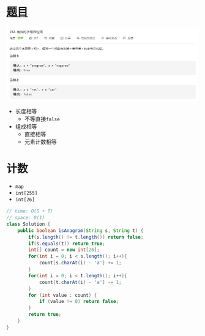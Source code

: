 # [题目](https://leetcode-cn.com/problems/valid-anagram/)

![image-20210527142139813](../.imgs/242.png)

- 长度相等
  - 不等直接``false``
- 组成相等
  - 直接相等
  - 元素计数相等

# 计数

- ``map``
- ``int[255]``
- ``int[26]``

```java
// time: O(S + T)
// space: O(1)
class Solution {
    public boolean isAnagram(String s, String t) {
        if(s.length() != t.length()) return false;
        if(s.equals(t)) return true;
        int[] count = new int[26];
        for(int i = 0; i < s.length(); i++){
            count[s.charAt(i) - 'a'] += 1;
        }
        for(int i = 0; i < t.length(); i++){
            count[t.charAt(i) - 'a'] -= 1;
        }
        for (int value : count) {
            if (value != 0) return false;
        }
        return true;
    }
}
```



